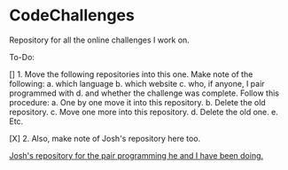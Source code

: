# CodeChallenges
Repository for all the online challenges I work on.

To-Do:

[] 1.   Move the following repositories into this one. Make note of the following:
    a. which language
    b. which website
    c. who, if anyone, I pair programmed with
    d. and whether the challenge was complete.
        Follow this procedure:
            a. One by one move it into this repository.
            b. Delete the old repository.
            c. Move one more into this repository.
            d. Delete the old one. 
            e. Etc.

[X] 2. Also, make note of Josh's repository here too.

[Josh's repository for the pair programming he and I have been doing.](https://github.com/JoshEdgell/pairprogramming)